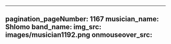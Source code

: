 ------
pagination_pageNumber: 1167
musician_name: Shlomo
band_name: 
img_src: images/musician1192.png
onmouseover_src: 
------